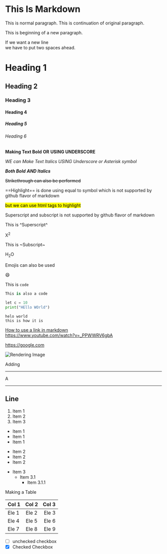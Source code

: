 # This Is Markdown

This is normal paragraph.
This is continuation of original paragraph.

This is beginning of a new paragraph.

If we want a new line   
we have to put two spaces ahead.

# Heading 1
## Heading 2
### Heading 3
#### Heading 4
##### Heading 5
###### Heading 6

**Making Text Bold**
__OR__
__USING UNDERSCORE__


_WE can Make Text Italics_
_USING_
*Underscore or Asterisk symbol*

***Both Bold***
___AND Italics___


~~Strikethrough can also be performed~~

==Highlight== is done using equal to symbol which is not supported by github flavor of markdown

<mark>but we can use html tags to highlight</mark>

Superscript and subscript is not supported by github flavor of markdown

This is ^Superscript^

X<sup>2</sup>

This is ~Subscript~

H<sub>2</sub>O

Emojis can also be used

:smile:

This is `code`  
```python
This is also a code 

let c = 10
print("HEllo WOrld")

```

    helo world  
    this is how it is 

[How to use a link in markdown](google.com)  
<https://www.youtube.com/watch?v=_PPWWRV6gbA>

https://google.com

![Rendering Image](https://www.google.com/url?sa=i&url=https%3A%2F%2Fwww.vecteezy.com%2Ffree-vector%2Fgoogle-logo&psig=AOvVaw0MGILFYZg89V05VUQEWNJi&ust=1694538443424000&source=images&cd=vfe&opi=89978449&ved=0CBAQjRxqFwoTCPCSy5GFo4EDFQAAAAAdAAAAABAE)


Adding
***
A
___
Line
---

1. Item 1
2. Item 2
3. Item 3

- Item 1
- Item 1
- Item 1

* Item 2
* Item 2
* Item 2

+ Item 3
    + Item 3.1
        + Item 3.1.1

Making a Table

| Col 1  | Col 2   | Col 3 |  
|:-------|:-------:|------:|
|Ele 1   | Ele 2   | Ele 3 |
|Ele 4   | Ele 5   | Ele 6 |
|Ele 7   | Ele 8   | Ele 9 |

- [ ] unchecked checkbox
- [x] Checked Checkbox